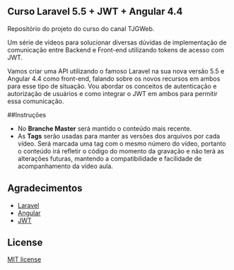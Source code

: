 ## Curso Laravel 5.5 + JWT + Angular 4.4

Repositório do projeto do curso do canal TJGWeb.

Um série de vídeos para solucionar diversas dúvidas de implementação de comunicação entre Backend e Front-end utilizando tokens de acesso com JWT.

Vamos criar uma API utilizando o famoso Laravel na sua nova versão 5.5 e Angular 4.4 como front-end, falando sobre os novos recursos em ambos para esse tipo de situação. Vou abordar os conceitos de autenticação e autorização de usuários e como integrar o JWT em ambos para permitir essa comunicação.

##Instruções
- No **Branche Master** será mantido o conteúdo mais recente.
- As **Tags** serão usadas para manter as versões dos arquivos por cada vídeo. Será marcada uma tag com o mesmo número do vídeo, portanto o conteúdo irá refletir o código do momento da gravação e não terá as alterações futuras, mantendo a compatibilidade e facilidade de acompanhamento da vídeo aula.


## Agradecimentos
- [Laravel](https://laravel.com/)
- [Angular](https://angular.io/)
- [JWT](https://jwt.io/)


## License
[MIT license](http://opensource.org/licenses/MIT)